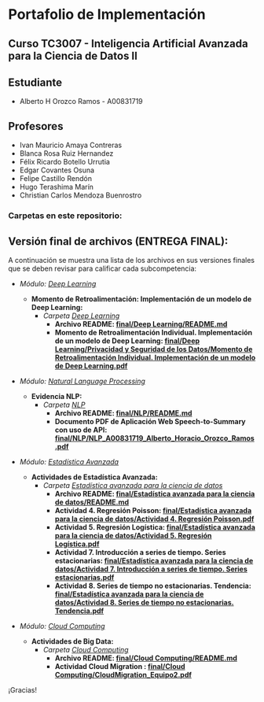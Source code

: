 # Portafolio de Implementación

## Curso TC3007 - Inteligencia Artificial Avanzada para la Ciencia de Datos II

## Estudiante
* Alberto H Orozco Ramos - A00831719

## Profesores
* Ivan Mauricio Amaya Contreras
* Blanca Rosa Ruiz Hernandez
* Félix Ricardo Botello Urrutia
* Edgar Covantes Osuna
* Felipe Castillo Rendón
* Hugo Terashima Marín
* Christian Carlos Mendoza Buenrostro

### Carpetas en este repositorio:

## **Versión final de archivos** (ENTREGA FINAL):
A continuación se muestra una lista de los archivos en sus versiones finales que se deben revisar para calificar cada subcompetencia: 

* *Módulo: [Deep Learning](/final/Deep%20Learning/)*
	* **Momento de Retroalimentación: Implementación de un modelo de Deep Learning:**
		* *Carpeta [Deep Learning](/final/Deep%20Learning/)*
			* **Archivo README: [final/Deep Learning/README.md](/final/Deep%20Learning/README.md)**
			* **Momento de Retroalimentación Individual. Implementación de un modelo de Deep Learning: [final/Deep Learning/Privacidad y Seguridad de los Datos/Momento de Retroalimentación Individual. Implementación de un modelo de Deep Learning.pdf](/final/Deep%20Learning/Momento%20de%20Retroalimentación%20Individual.%20Implementación%20de%20un%20modelo%20de%20Deep%20Learning.pdf)**

* *Módulo: [Natural Language Processing](/final/NLP/)*
	* **Evidencia NLP:**
		* *Carpeta [NLP](/final/NLP/)*
			* **Archivo README: [final/NLP/README.md](/final/NLP/README.md)**
			* **Documento PDF de Aplicación Web Speech-to-Summary con uso de API: [final/NLP/NLP_A00831719_Alberto_Horacio_Orozco_Ramos.pdf](/final/NLP/NLP_A00831719_Alberto_Horacio_Orozco_Ramos.pdf)**

* *Módulo: [Estadística Avanzada](/final/Estadística%20avanzada%20para%20la%20ciencia%20de%20datos/)*
	* **Actividades de Estadística Avanzada:**
		* *Carpeta [Estadística avanzada para la ciencia de datos](/final/Estadística%20avanzada%20para%20la%20ciencia%20de%20datos/)*
			* **Archivo README: [final/Estadística avanzada para la ciencia de datos/README.md](/final/Estadística%20avanzada%20para%20la%20ciencia%20de%20datos/README.md)**
			* **Actividad 4. Regresión Poisson: [final/Estadística avanzada para la ciencia de datos/Actividad 4. Regresión Poisson.pdf](/final/Estadística%20avanzada%20para%20la%20ciencia%20de%20datos/Actividad%204.%20Regresión%20Poisson.pdf)**
			* **Actividad 5. Regresión Logística: [final/Estadística avanzada para la ciencia de datos/Actividad 5. Regresión Logística.pdf](/final/Estadística%20avanzada%20para%20la%20ciencia%20de%20datos/Actividad%205.%20Regresión%20Logística.pdf)**
			* **Actividad 7. Introducción a series de tiempo. Series estacionarias: [final/Estadística avanzada para la ciencia de datos/Actividad 7. Introducción a series de tiempo. Series estacionarias.pdf](/final/Estadística%20avanzada%20para%20la%20ciencia%20de%20datos/Actividad%207.%20Introducción%20a%20series%20de%20tiempo.%20Series%20estacionarias.pdf)**
			* **Actividad 8. Series de tiempo no estacionarias. Tendencia: [final/Estadística avanzada para la ciencia de datos/Actividad 8. Series de tiempo no estacionarias. Tendencia.pdf](/final/Estadística%20avanzada%20para%20la%20ciencia%20de%20datos/Actividad%208.%20Series%20de%20tiempo%20no%20estacionarias.%20Tendencia.pdf)**

* *Módulo: [Cloud Computing](/final/Cloud%20Computing/)*
	* **Actividades de Big Data:**
		* *Carpeta [Cloud Computing](/final/Cloud%20Computing/)*
			* **Archivo README: [final/Cloud Computing/README.md](/final/Cloud%20Computing/README.md)**
			* **Actividad Cloud Migration : [final/Cloud Computing/CloudMigration_Equipo2.pdf](/final/Cloud%20Computing/CloudMigration_Equipo2.pdf)**

¡Gracias!
